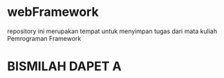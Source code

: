 # webFramework
repository ini merupakan tempat untuk menyimpan tugas dari mata kuliah Pemrograman Framework
# BISMILAH DAPET A
